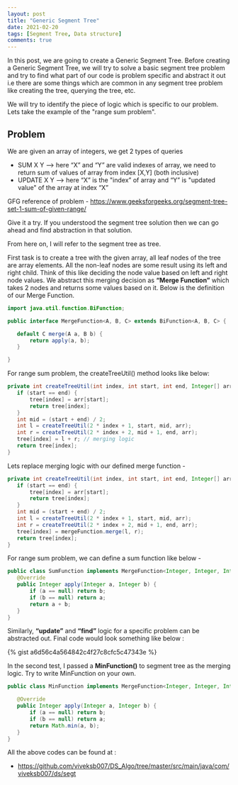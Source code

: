 ```yaml
---
layout: post
title: "Generic Segment Tree"
date: 2021-02-20
tags: [Segment Tree, Data structure]
comments: true
---
```


In this post, we are going to create a Generic Segment Tree. Before creating a Generic Segment Tree, we will try to solve a basic segment tree problem and try to find what part of our code is problem specific and abstract it out i.e there are some things which are common in any segment tree problem like creating the tree, querying the tree, etc. 

We will try to identify the piece of logic which is specific to our problem. Lets take the example of the "range sum problem". 

## Problem
We are given an array of integers, we get 2 types of queries
- SUM X Y —> here “X” and “Y” are valid indexes of array, we need to return sum of values of array from index [X,Y] (both inclusive)
- UPDATE X Y —> here “X” is the "index” of array and “Y” is "updated value" of the array at index “X”

GFG reference of problem - https://www.geeksforgeeks.org/segment-tree-set-1-sum-of-given-range/

Give it a try. If you understood the segment tree solution then we can go ahead and find abstraction in that solution.

From here on, I will refer to the segment tree as tree.
 
First task is to create a tree with the given array, all leaf nodes of the tree are array elements. All the non-leaf nodes are some result using its left and right child. 
Think of this like deciding the node value based on left and right node values. We abstract this merging decision as **“Merge Function”** which takes 2 nodes and returns some values based on it. Below is the definition of our Merge Function.

```java
import java.util.function.BiFunction;

public interface MergeFunction<A, B, C> extends BiFunction<A, B, C> {

   default C merge(A a, B b) {
       return apply(a, b);
   }

}
```

For range sum problem, the createTreeUtil() method looks like below:

```java
private int createTreeUtil(int index, int start, int end, Integer[] arr) {
   if (start == end) {
       tree[index] = arr[start];
       return tree[index];
   }
   int mid = (start + end) / 2;
   int l = createTreeUtil(2 * index + 1, start, mid, arr);
   int r = createTreeUtil(2 * index + 2, mid + 1, end, arr);
   tree[index] = l + r; // merging logic
   return tree[index];
}
```

Lets replace merging logic with our defined merge function - 

```java
private int createTreeUtil(int index, int start, int end, Integer[] arr) {
   if (start == end) {
       tree[index] = arr[start];
       return tree[index];
   }
   int mid = (start + end) / 2;
   int l = createTreeUtil(2 * index + 1, start, mid, arr);
   int r = createTreeUtil(2 * index + 2, mid + 1, end, arr);
   tree[index] = mergeFunction.merge(l, r);
   return tree[index];
}
```

For range sum problem, we can define a sum function like below - 

```java
public class SumFunction implements MergeFunction<Integer, Integer, Integer> {
   @Override
   public Integer apply(Integer a, Integer b) {
       if (a == null) return b;
       if (b == null) return a;
       return a + b;
   }
}
```

Similarly, **“update”** and **“find”** logic for a specific problem can be abstracted out. Final code would look something like below :

{% gist a6d56c4a564842c4f27c8cfc5c47343e %}

In the second test, I passed a **MinFunction()** to segment tree as the merging logic. Try to write MinFunction on your own.

```java
public class MinFunction implements MergeFunction<Integer, Integer, Integer> {

   @Override
   public Integer apply(Integer a, Integer b) {
       if (a == null) return b;
       if (b == null) return a;
       return Math.min(a, b);
   }
}
```

All the above codes can be found at : 
- https://github.com/viveksb007/DS_Algo/tree/master/src/main/java/com/viveksb007/ds/segt

